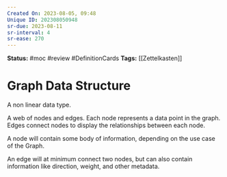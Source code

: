```yaml
---
Created On: 2023-08-05, 09:48
Unique ID: 202308050948
sr-due: 2023-08-11
sr-interval: 4
sr-ease: 270
---
```

**Status:** #moc  #review #DefinitionCards 
**Tags:** [[Zettelkasten]]

# Graph Data Structure 
A non linear data type. 

A web of nodes and edges. Each node represents a data point in the graph. Edges connect nodes to display the relationships between each node.   

A node will contain some body of information, depending on the use case of the Graph. 

An edge will at minimum connect two nodes, but can also contain information like direction, weight, and other metadata.





